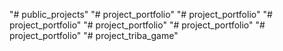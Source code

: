 "# public_projects" 
"# project_portfolio" 
"# project_portfolio" 
"# project_portfolio" 
"# project_portfolio" 
"# project_portfolio" 
"# project_portfolio" 
"# project_triba_game" 

